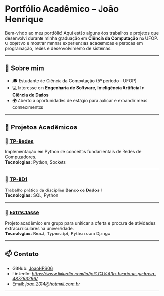 # Portfólio Acadêmico – João Henrique

Bem-vindo ao meu portfólio! Aqui estão alguns dos trabalhos e projetos que desenvolvi durante minha graduação em **Ciência da Computação** na UFOP.  
O objetivo é mostrar minhas experiências acadêmicas e práticas em programação, redes e desenvolvimento de sistemas.

---

## 📌 Sobre mim
- 🎓 Estudante de Ciência da Computação (5º período – UFOP)  
- 💻 Interesse em **Engenharia de Software, Inteligência Artificial e Ciência de Dados**  
- 🌍 Aberto a oportunidades de estágio para aplicar e expandir meus conhecimentos  

---

## 📂 Projetos Acadêmicos

### 🔹 [TP-Redes](./TP-Redes)
Implementação em Python de conceitos fundamentais de Redes de Computadores.  
**Tecnologias:** Python, Sockets  

---

### 🔹 [TP-BD1](./TP-BD)
Trabalho prático da disciplina **Banco de Dados I**.  
**Tecnologias:** SQL, Python  

---

### 🔹 [ExtraClasse](./ExtraClasse)
Projeto acadêmico em grupo para unificar a oferta e procura de atividades extracurriculares na universidade.  
**Tecnologias:** React, Typescript, Python com Django  

---

## 📫 Contato
- GitHub: [JoaoHPS06](https://github.com/JoaoHPS06)  
- LinkedIn: *https://www.linkedin.com/in/jo%C3%A3o-henrique-pedrosa-487263296/*  
- Email: *joao.2014@hotmail.com.br*  

---
